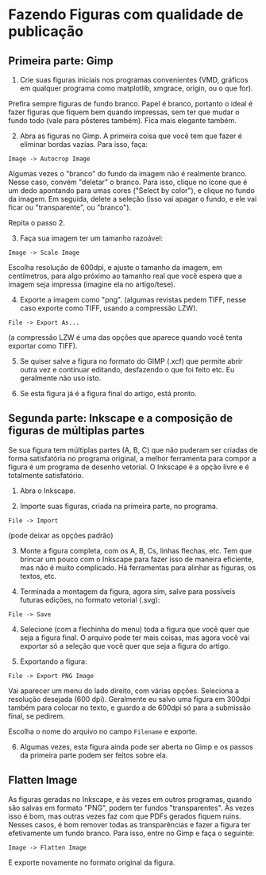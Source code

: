 # Fazendo Figuras com qualidade de publicação

## Primeira parte: Gimp

1) Crie suas figuras iniciais nos programas convenientes (VMD, gráficos
em qualquer programa como matplotlib, xmgrace, origin, ou o que for).

Prefira sempre figuras de fundo branco. Papel é branco, portanto o ideal é
fazer figuras que fiquem bem quando impressas, sem ter que mudar o fundo todo
(vale para pôsteres também). Fica mais elegante também. 

2) Abra as figuras no Gimp. A primeira coisa que você tem que fazer é
eliminar bordas vazias. Para isso, faça: 

`Image -> Autocrop Image`

Algumas vezes o "branco" do fundo da imagem não é realmente branco.
Nesse caso, convém "deletar" o branco. Para isso, clique no ícone que
é um dedo apontando para umas cores ("Select by color"), e clique no
fundo da imagem. Em seguida, delete a seleção (isso vai apagar o fundo,
e ele vai ficar ou "transparente", ou "branco").

Repita o passo 2.

3) Faça sua imagem ter um tamanho razoável:

`Image -> Scale Image`

Escolha resolução de 600dpi, e ajuste o tamanho da imagem,
em centímetros, para algo próximo ao tamanho real que você espera que
a imagem seja impressa (imagine ela no artigo/tese).  

4) Exporte a imagem como "png". (algumas revistas pedem TIFF, nesse
caso exporte como TIFF, usando a compressão LZW).  

`File -> Export As... `

(a compressão LZW é uma das opções que aparece quando você tenta
exportar como TIFF). 

5) Se quiser salve a figura no formato do GIMP (.xcf) que permite
abrir outra vez e continuar editando, desfazendo o que foi feito etc.
Eu geralmente não uso isto.

7) Se esta figura já é a figura final do artigo, está pronto.

## Segunda parte: Inkscape e a composição de figuras de múltiplas partes

Se sua figura tem múltiplas partes (A, B, C) que não puderam ser criadas
de forma satisfatória no programa original, a melhor ferramenta para
compor a figura é um programa de desenho vetorial. O Inkscape é a opção
livre e é totalmente satisfatório.

1) Abra o Inkscape. 

2) Importe suas figuras, criada na primeira parte, no programa. 

`File -> Import`

(pode deixar as opções padrão)

3) Monte a figura completa, com os A, B, Cs, linhas flechas, etc. Tem
que brincar um pouco com o Inkscape para fazer isso de maneira
eficiente, mas não é muito complicado. Há ferramentas para alinhar as
figuras, os textos, etc.  

3) Terminada a montagem da figura, agora sim, salve para possíveis
futuras edições, no formato vetorial (.svg):

`File -> Save`

4) Selecione (com a flechinha do menu) toda a figura que você quer que
seja a figura final. O arquivo pode ter mais coisas, mas agora você vai
exportar só a seleção que você quer que seja a figura do artigo.  

5) Exportando a figura:

`File -> Export PNG Image`

Vai aparecer um menu do lado direito, com várias opções. Seleciona a
resolução desejada (600 dpi). Geralmente eu salvo uma figura em 300dpi
também para colocar no texto, e guardo a de 600dpi só para a submissão
final, se pedirem.

Escolha o nome do arquivo no campo `Filename` e exporte. 

6) Algumas vezes, esta figura ainda pode ser aberta no Gimp e os passos
da primeira parte podem ser feitos sobre ela.

## Flatten Image

As figuras geradas no Inkscape, e às vezes em outros programas, quando
são salvas em formato "PNG", podem ter fundos "transparentes". Às vezes
isso é bom, mas outras vezes faz com que PDFs gerados fiquem ruins.
Nesses casos, é bom remover todas as transparências e fazer a figura ter
efetivamente um fundo branco. Para isso, entre no Gimp e faça o
seguinte:

`Image -> Flatten Image`

E exporte novamente no formato original da figura.











